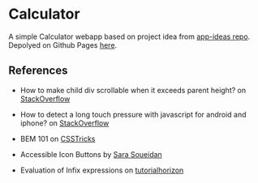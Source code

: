 # Calculator

A simple Calculator webapp based on project idea from [app-ideas repo](https://github.com/florinpop17/app-ideas/blob/master/Projects/1-Beginner/Calculator-App.md). Depolyed on Github Pages [here](https://deadmercury.github.io/implement-app-ideas/beginner/Calculator/index.html).

## References

- How to make child div scrollable when it exceeds parent height? on [StackOverflow](https://stackoverflow.com/a/49107669)

- How to detect a long touch pressure with javascript for android and iphone? on [StackOverflow](https://stackoverflow.com/a/19371884)

- BEM 101 on [CSSTricks](https://css-tricks.com/bem-101/)

- Accessible Icon Buttons by [Sara Soueidan](https://www.sarasoueidan.com/blog/accessible-icon-buttons/)

- Evaluation of Infix expressions on [tutorialhorizon](https://algorithms.tutorialhorizon.com/evaluation-of-infix-expressions/)
